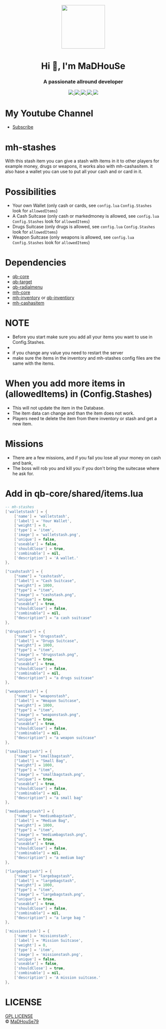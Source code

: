 <p align="center">
    <img width="140" src="https://icons.iconarchive.com/icons/iconarchive/red-orb-alphabet/128/Letter-M-icon.png" />  
    <h1 align="center">Hi 👋, I'm MaDHouSe</h1>
    <h3 align="center">A passionate allround developer </h3>    
</p>

<p align="center">
    <a href="https://github.com/MaDHouSe79/mh-stashes/issues">
        <img src="https://img.shields.io/github/issues/MaDHouSe79/mh-stashes"/> 
    </a>
    <a href="https://github.com/MaDHouSe79/mh-stashes/watchers">
        <img src="https://img.shields.io/github/watchers/MaDHouSe79/mh-stashes"/> 
    </a> 
    <a href="https://github.com/MaDHouSe79/mh-stashes/network/members">
        <img src="https://img.shields.io/github/forks/MaDHouSe79/mh-stashes"/> 
    </a>  
    <a href="https://github.com/MaDHouSe79/mh-stashes/stargazers">
        <img src="https://img.shields.io/github/stars/MaDHouSe79/mh-stashes?color=white"/> 
    </a>
    <a href="https://github.com/MaDHouSe79/mh-stashes/blob/main/LICENSE">
        <img src="https://img.shields.io/github/license/MaDHouSe79/mh-stashes?color=black"/> 
    </a>      
</p>

# My Youtube Channel
- [Subscribe](https://www.youtube.com/c/@MaDHouSe79) 

# mh-stashes
With this stash item you can give a stash with items in it to other players for example money, drugs or weapons, 
it works also with mh-cashasitem.
it also hase a wallet you can use to put all your cash and or card in it.

# Possibilities
- Your own Wallet (only cash or cards, see `config.lua` `Config.Stashes` look for `allowedItems`)
- A Cash Suitcase (only cash or markedmoney is allowed, see `config.lua` `Config.Stashes` look for `allowedItems`)
- Drugs Suitcase  (only drugs is allowed, see `config.lua` `Config.Stashes` look for `allowedItems`)
- Weapon Suitcase (only weapons is allowed, see `config.lua` `Config.Stashes` look for `allowedItems`)

# Dependencies
- [qb-core](https://github.com/qbcore-framework/qb-core)
- [qb-target](https://github.com/qbcore-framework/qb-target)
- [qb-radialmenu](https://github.com/qbcore-framework/qb-radialmenu)
- [mh-core](https://github.com/MaDHouSe79/mh-core)
- [mh-inventory](https://github.com/MaDHouSe79/mh-inventory) or [qb-inventiory](https://github.com/MaDHouSe79/qb-inventory)
- [mh-cashasitem](https://github.com/MaDHouSe79/mh-cashasitem)


# NOTE
- Before you start make sure you add all your items you want to use in Config.Stashes.
- 
- if you change any value you need to restart the server
- make sure the items in the inventory and mh-stashes config files are the same with the items.

# When you add more items in (allowedItems) in (Config.Stashes) 
- This will not update the item in the Database.
- The item data can change and than the item does not work.
- Players need te delete the item from there inventory or stash and get a new item.

# Missions
- There are a few missions, and if you fail you lose all your money on cash and bank,
- The boss will rob you and kill you if you don't bring the suitecase where he ask for.

# Add in qb-core/shared/items.lua
```lua
-- mh-stashes
['walletstash'] = {
    ['name'] = 'walletstash', 
    ['label'] = 'Your Wallet', 
    ['weight'] = 0, 
    ['type'] = 'item', 
    ['image'] = 'walletstash.png', 
    ['unique'] = false,
    ['useable'] = false,
    ['shouldClose'] = true,
    ['combinable'] = nil,
    ['description'] = 'A wallet.'
},

["cashstash"] = {
    ["name"] = "cashstash",
    ["label"] = "Cash Suitcase",
    ["weight"] = 1000,
    ["type"] = "item",
    ["image"] = "cashstash.png",
    ["unique"] = true,
    ["useable"] = true,
    ["shouldClose"] = false,
    ["combinable"] = nil,   
    ["description"] = "a cash suitcase"
},

["drugsstash"] = {
    ["name"] = "drugsstash",
    ["label"] = "Drugs Suitcase",
    ["weight"] = 1000,
    ["type"] = "item",
    ["image"] = "drugsstash.png",
    ["unique"] = true,
    ["useable"] = true,
    ["shouldClose"] = false,
    ["combinable"] = nil,   
    ["description"] = "a drugs suitcase"
},

["weaponstash"] = {
    ["name"] = "weaponstash",
    ["label"] = "Weapon Suitcase",
    ["weight"] = 1000,
    ["type"] = "item",
    ["image"] = "weaponstash.png",
    ["unique"] = true,
    ["useable"] = true,
    ["shouldClose"] = false,
    ["combinable"] = nil,   
    ["description"] = "a weapon suitcase"
},

["smallbagstash"] = {
    ["name"] = "smallbagstash",
    ["label"] = "Small Bag",
    ["weight"] = 1000,
    ["type"] = "item",
    ["image"] = "smallbagstash.png",
    ["unique"] = true,
    ["useable"] = true,
    ["shouldClose"] = false,
    ["combinable"] = nil,   
    ["description"] = "a small bag"
},

["mediumbagstash"] = {
    ["name"] = "mediumbagstash",
    ["label"] = "Medium Bag",
    ["weight"] = 1000,
    ["type"] = "item",
    ["image"] = "mediumbagstash.png",
    ["unique"] = true,
    ["useable"] = true,
    ["shouldClose"] = false,
    ["combinable"] = nil,   
    ["description"] = "a medium bag"
},

["largebagstash"] = {
    ["name"] = "largebagstash",
    ["label"] = "largebagstash",
    ["weight"] = 1000,
    ["type"] = "item",
    ["image"] = "largebagstash.png",
    ["unique"] = true,
    ["useable"] = true,
    ["shouldClose"] = false,
    ["combinable"] = nil,   
    ["description"] = "a large bag "
},

['missionstash'] = {
    ['name'] = 'missionstash', 
    ['label'] = 'Mission Suitcase', 
    ['weight'] = 0, 
    ['type'] = 'item', 
    ['image'] = 'missionstash.png', 
    ['unique'] = false,
    ['useable'] = false,
    ['shouldClose'] = true,
    ['combinable'] = nil,
    ['description'] = 'A mission suitcase.'
},
```

# LICENSE
[GPL LICENSE](./LICENSE)<br />
&copy; [MaDHouSe79](https://www.youtube.com/@MaDHouSe79)
